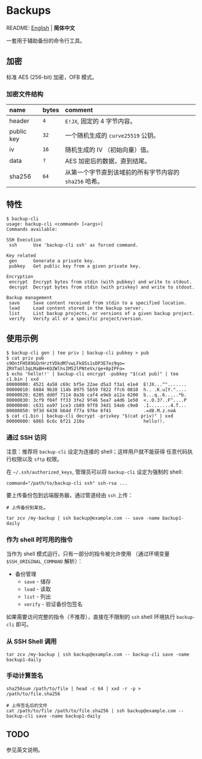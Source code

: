 Backups
=======

README: [English][README_EN] | **简体中文**

一套用于辅助备份的命令行工具。

## 加密

标准 AES (256-bit) 加密，OFB 模式。

### 加密文件结构

| name       | bytes | comment                                      |
| :--------- | :---- | :------------------------------------------- |
| header     |  `4`  | `E!JX`, 固定的 4 字节内容。                     |
| public key |  `32` | 一个随机生成的 `curve25519` 公钥。               |
| iv         |  `16` | 随机生成的 IV （初始向量）值。                    |
| data       |  `?`  | AES 加密后的数据，直到结尾。                      |
| sha256     |  `64` | 从第一个字节直到该域前的所有字节内容的 `sha256` 哈希。|

## 特性

```
$ backup-cli
usage: backup-cli <command> [<args>]
Commands available: 

SSH Execution
 ssh      Use 'backup-cli ssh' as forced command.

Key related
 gen      Generate a private key.
 pubkey   Get public key from a given private key.

Encryption
 encrypt  Encrypt bytes from stdin (with pubkey) and write to stdout.
 decrypt  Decrypt bytes from stdin (with privkey) and write to stdout.

Backup management
 save     Save content received from stdin to a specified location.
 load     Load content stored in the backup server.
 list     List backup projects, or versions of a given backup project.
 verify   Verify all or a specific project/version.
```

## 使用示例

```
$ backup-cli gen | tee priv | backup-cli pubkey > pub
$ cat priv pub
s9OntFH589GQrHrztVDkdM7vwLFk85s1sDP3E7ez9qo=
ZRVTaUl3qLMaBH+KOZWlhsIM52lPNteVx/qe+8pIPFo=
$ echo 'hello!!' | backup-cli encrypt -pubkey "$(cat pub)" | tee c1.bin | xxd
00000000: 4521 4a58 c69c bf5e 22ae d5a3 f3a1 e1e4  E!JX...^".......
00000010: 6884 9b20 114b 8975 5b59 f822 ffc6 0810  h.. .K.u[Y."....
00000020: 6205 dd0f 7114 0a36 caf4 e9eb a12a 6200  b...q..6.....*b.
00000030: 3cf9 f04f ff33 3fe2 9f46 5ea7 a4d6 1e50  <..O.3?..F^....P
00000040: c631 ea97 1ce3 cb89 97f8 34d1 54eb c9e0  .1........4.T...
00000050: 9f3d 6438 b64d f77a 976e 6f41            .=d8.M.z.noA
$ cat c1.bin | backup-cli decrypt -privkey "$(cat priv)" | xxd
00000000: 6865 6c6c 6f21 210a                      hello!!.
```

### 通过 SSH 访问

注意：推荐将 `backup-cli` 设定为连接的 shell；这样用户就不能获得
  任意代码执行权限以及 `sftp` 权限。

在 `~/.ssh/authorized_keys`, 管理员可以将 `backup-cli` 设定为强制的 shell:

```text
command="/path/to/backup-cli ssh" ssh-rsa ...
```

要上传备份包到远端服务器，通过管道经由 `ssh` 上传： 

```shell script
# 上传备份到某处…

tar zcv /my-backup | ssh backup@example.com -- save -name backup1-daily
```

### 作为 shell 时可用的指令

当作为 shell 模式运行，只有一部分的指令被允许使用
  （通过环境变量 `$SSH_ORIGINAL_COMMAND` 解析）：

* 备份管理
  * `save` - 储存
  * `load` - 读取
  * `list` - 列出
  * `verify` - 验证备份包签名

如果需要访问完整的指令（不推荐），直接在不限制的 `ssh` shell
  环境执行 `backup-cli` 即可。

### 从 SSH Shell 调用

```shell script
tar zcv /my-backup | ssh backup@example.com -- backup-cli save -name backup1-daily
```

### 手动计算签名

```shell script
sha256sum /path/to/file | head -c 64 | xxd -r -p > /path/to/file.sha256

# 上传签名后的文件
cat /path/to/file /path/to/file.sha256 | ssh backup@example.com -- backup-cli save -name backup1-daily
```

## TODO

参见英文说明。


[README_EN]: https://github.com/jixunmoe-go/backups/blob/master/README.MD
[README_CN]: https://github.com/jixunmoe-go/backups/blob/master/README.zh-CN.MD
